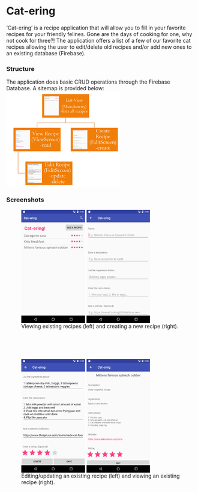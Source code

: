 # Cat-ering

‘Cat-ering’ is a recipe application that will allow you to fill in your favorite recipes for your friendly felines. Gone are the days of cooking for one, why not cook for three?! The application offers a list of a few of our favorite cat recipes allowing the user to edit/delete old recipes and/or add new ones to an existing database (Firebase).

<h3> Structure </h3>
The application does basic CRUD operations through the Firebase Database. A sitemap is provided below: 
   <img  src="./images/sitemap.PNG"  width="60%"  height="60%" align="middle"/>

<h3> Screenshots </h3>
<div class="center">
<figure>
   <img  src="./images/list-view.png"  width="40%"  height="40%" align="middle"/>
   <img src="./images/create.png" width="40%" height="40%" align="middle"/><br>
   <figcaption> Viewing existing recipes (left) and creating a new recipe (right).</figcaption> <br>
</figure>
</div>
<br><br>
<div class="center">
<figure>
   <img  src="./images/edit.png"  width="40%"  height="40%" align="middle"/>
   <img  src="./images/view_rec.png"  width="40%"  height="40%" align="middle"/><br>
<figcaption> Editing/updating an existing recipe (left) and viewing an existing recipe (right).</figcaption>
</figure>
</div>
